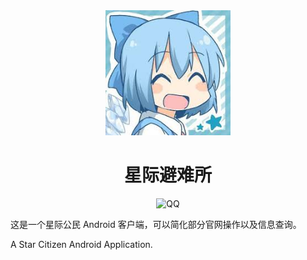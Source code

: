 <div align=center>
  <img width=200 src="doc/image/cirno_avatar.jpeg"  alt="小九头像"/>
  <h1 align="center">星际避难所</h1> 
</div>
<div align=center>
  <img src="https://img.shields.io/badge/chat-QQ-blue" alt="QQ" >
</div>

这是一个星际公民 Android 客户端，可以简化部分官网操作以及信息查询。

A Star Citizen Android Application.
